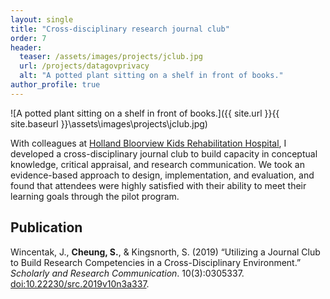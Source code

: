 ```yaml
---
layout: single
title: "Cross-disciplinary research journal club"
order: 7
header:
  teaser: /assets/images/projects/jclub.jpg
  url: /projects/datagovprivacy
  alt: "A potted plant sitting on a shelf in front of books."
author_profile: true
---
```


![A potted plant sitting on a shelf in front of books.]({{ site.url }}{{ site.baseurl }}\assets\images\projects\jclub.jpg)

With colleagues at [Holland Bloorview Kids Rehabilitation Hospital](https://research.hollandbloorview.ca/), I developed a cross-disciplinary journal club to build capacity in conceptual knowledge, critical appraisal, and research communication. We took an evidence-based approach to design, implementation, and evaluation, and found that attendees were highly satisfied with their ability to meet their learning goals through the pilot program.

## Publication
Wincentak, J., **Cheung, S.**, & Kingsnorth, S. (2019) “Utilizing a Journal Club to Build Research Competencies in a Cross-Disciplinary Environment.” *Scholarly and Research Communication*. 10(3):0305337. [doi:10.22230/src.2019v10n3a337](http://dx.doi.org/10.22230/src.2019v10n3a337).
